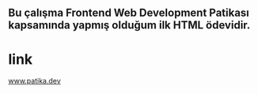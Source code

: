 ## Bu çalışma Frontend Web Development Patikası kapsamında yapmış olduğum ilk HTML ödevidir.

# link
www.patika.dev